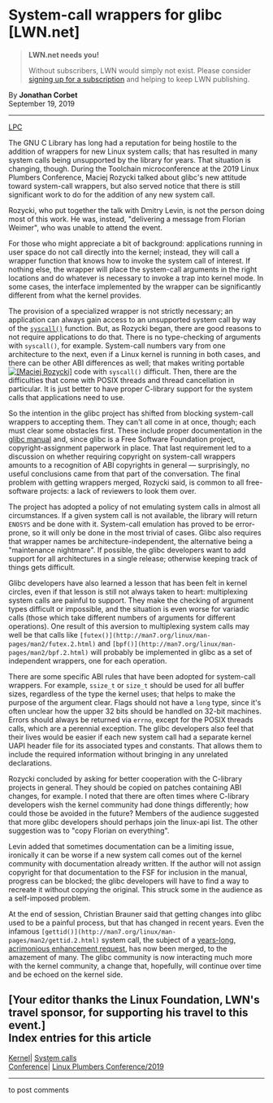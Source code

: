 # System-call wrappers for glibc [LWN.net]

> **LWN.net needs you!**
> 
> Without subscribers, LWN would simply not exist. Please consider [signing up for a subscription](/Promo/nst-nag2/subscribe) and helping to keep LWN publishing. 

By **Jonathan Corbet**  
September 19, 2019 

* * *

[LPC](/Archives/ConferenceByYear/#2019-Linux_Plumbers_Conference)

The GNU C Library has long had a reputation for being hostile to the addition of wrappers for new Linux system calls; that has resulted in many system calls being unsupported by the library for years. That situation is changing, though. During the Toolchain microconference at the 2019 Linux Plumbers Conference, Maciej Rozycki talked about glibc's new attitude toward system-call wrappers, but also served notice that there is still significant work to do for the addition of any new system call. 

Rozycki, who put together the talk with Dmitry Levin, is not the person doing most of this work. He was, instead, "delivering a message from Florian Weimer", who was unable to attend the event. 

For those who might appreciate a bit of background: applications running in user space do not call directly into the kernel; instead, they will call a wrapper function that knows how to invoke the system call of interest. If nothing else, the wrapper will place the system-call arguments in the right locations and do whatever is necessary to invoke a trap into kernel mode. In some cases, the interface implemented by the wrapper can be significantly different from what the kernel provides. 

The provision of a specialized wrapper is not strictly necessary; an application can always gain access to an unsupported system call by way of the [`syscall()`](http://man7.org/linux/man-pages/man2/syscall.2.html) function. But, as Rozycki began, there are good reasons to not require applications to do that. There is no type-checking of arguments with `syscall()`, for example. System-call numbers vary from one architecture to the next, even if a Linux kernel is running in both cases, and there can be other ABI differences as well; that makes writing portable [![\[Maciej Rozycki\]](https://static.lwn.net/images/conf/2019/lpc/MaciejRozycki-sm.jpg)](/Articles/799336/) code with `syscall()` difficult. Then, there are the difficulties that come with POSIX threads and thread cancellation in particular. It is just better to have proper C-library support for the system calls that applications need to use. 

So the intention in the glibc project has shifted from blocking system-call wrappers to accepting them. They can't all come in at once, though; each must clear some obstacles first. These include proper documentation in the [glibc manual](https://www.gnu.org/software/libc/manual/) and, since glibc is a Free Software Foundation project, copyright-assignment paperwork in place. That last requirement led to a discussion on whether requiring copyright on system-call wrappers amounts to a recognition of ABI copyrights in general — surprisingly, no useful conclusions came from that part of the conversation. The final problem with getting wrappers merged, Rozycki said, is common to all free-software projects: a lack of reviewers to look them over. 

The project has adopted a policy of not emulating system calls in almost all circumstances. If a given system call is not available, the library will return `ENOSYS` and be done with it. System-call emulation has proved to be error-prone, so it will only be done in the most trivial of cases. Glibc also requires that wrapper names be architecture-independent, the alternative being a "maintenance nightmare". If possible, the glibc developers want to add support for all architectures in a single release; otherwise keeping track of things gets difficult. 

Glibc developers have also learned a lesson that has been felt in kernel circles, even if that lesson is still not always taken to heart: multiplexing system calls are painful to support. They make the checking of argument types difficult or impossible, and the situation is even worse for variadic calls (those which take different numbers of arguments for different operations). One result of this aversion to multiplexing system calls may well be that calls like `[futex()](http://man7.org/linux/man-pages/man2/futex.2.html)` and `[bpf()](http://man7.org/linux/man-pages/man2/bpf.2.html)` will probably be implemented in glibc as a set of independent wrappers, one for each operation. 

There are some specific ABI rules that have been adopted for system-call wrappers. For example, `ssize_t` or `size_t` should be used for all buffer sizes, regardless of the type the kernel uses; that helps to make the purpose of the argument clear. Flags should not have a `long` type, since it's often unclear how the upper 32 bits should be handled on 32-bit machines. Errors should always be returned via `errno`, except for the POSIX threads calls, which are a perennial exception. The glibc developers also feel that their lives would be easier if each new system call had a separate kernel UAPI header file for its associated types and constants. That allows them to include the required information without bringing in any unrelated declarations. 

Rozycki concluded by asking for better cooperation with the C-library projects in general. They should be copied on patches containing ABI changes, for example. I noted that there are often times where C-library developers wish the kernel community had done things differently; how could those be avoided in the future? Members of the audience suggested that more glibc developers should perhaps join the linux-api list. The other suggestion was to "copy Florian on everything". 

Levin added that sometimes documentation can be a limiting issue, ironically it can be worse if a new system call comes out of the kernel community with documentation already written. If the author will not assign copyright for that documentation to the FSF for inclusion in the manual, progress can be blocked; the glibc developers will have to find a way to recreate it without copying the original. This struck some in the audience as a self-imposed problem. 

At the end of session, Christian Brauner said that getting changes into glibc used to be a painful process, but that has changed in recent years. Even the infamous `[gettid()](http://man7.org/linux/man-pages/man2/gettid.2.html)` system call, the subject of a [years-long, acrimonious enhancement request](https://sourceware.org/bugzilla/show_bug.cgi?id=6399), has now been merged, to the amazement of many. The glibc community is now interacting much more with the kernel community, a change that, hopefully, will continue over time and be echoed on the kernel side. 

[Your editor thanks the Linux Foundation, LWN's travel sponsor, for supporting his travel to this event.]  
Index entries for this article  
---  
[Kernel](/Kernel/Index)| [System calls](/Kernel/Index#System_calls)  
[Conference](/Archives/ConferenceIndex/)| [Linux Plumbers Conference/2019](/Archives/ConferenceIndex/#Linux_Plumbers_Conference-2019)  
  


* * *

to post comments 
